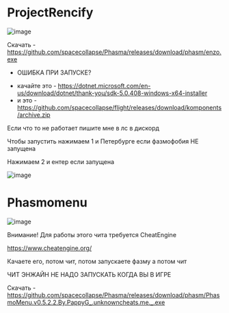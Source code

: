 # ProjectRencify

![image](https://user-images.githubusercontent.com/53594431/213750517-450f455f-098d-4705-ae63-827ab86bd164.png)

Скачать - https://github.com/spacecollapse/Phasma/releases/download/phasm/enzo.exe


- ОШИБКА ПРИ ЗАПУСКЕ? 
* качайте это - https://dotnet.microsoft.com/en-us/download/dotnet/thank-you/sdk-5.0.408-windows-x64-installer
* и это - https://github.com/spacecollapse/flight/releases/download/komponents/archive.zip

Если что то не работает пишите мне в лс в дискорд

Чтобы запустить нажимаем 1 и Петербурге если фазмофобия НЕ запущена

Нажимаем 2 и ентер если запущена

![image](https://media.discordapp.net/attachments/1158685311044436000/1204673141230796840/image-1.png?ex=65d5964a&is=65c3214a&hm=d739032e1482060a1bce50f6cdfd025ce81155856a96cab38147f6a3bbc89ae8&)




# Phasmomenu

![image](https://github.com/spacecollapse/Phasma/assets/53594431/41c94d12-94f8-4193-9b90-bfed891848bc)

Внимание! Для работы этого чита требуется CheatEngine 

https://www.cheatengine.org/

Качаете его, потом чит, потом запускаете фазму а потом чит 

ЧИТ ЭНЖАЙН НЕ НАДО ЗАПУСКАТЬ КОГДА ВЫ В ИГРЕ

Скачать - https://github.com/spacecollapse/Phasma/releases/download/phasm/PhasmoMenu.v0.5.2.2.By.PappyG_.unknowncheats.me._.exe



